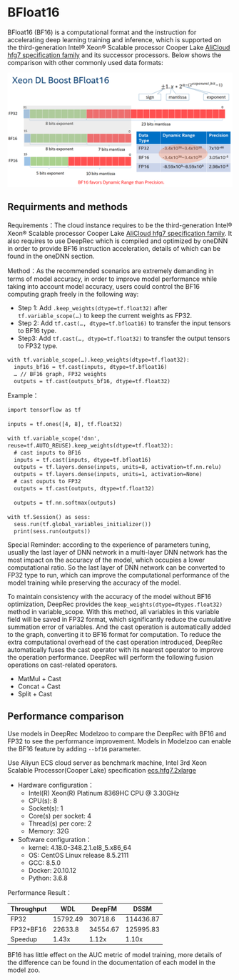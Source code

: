 # BFloat16

BFloat16 (BF16) is a computational format and the instruction for accelerating deep learning training and inference, which is supported on the third-generation Intel® Xeon® Scalable processor Cooper Lake [AliCloud hfg7 specification family](https://help.aliyun.com/document_detail/25378.html?spm=5176.2020520101.vmBInfo.instanceType.4a944df5PvCcED#hfg7) and its successor processors. Below shows the comparison with other commonly used data formats:

![img_1.png](../docs_zh/oneDNN/BF16.png)

## Requirments and methods

Requirements：The cloud instance requires to be the third-generation Intel® Xeon® Scalable processor Cooper Lake [AliCloud hfg7 specification family](https://help.aliyun.com/document_detail/25378.html?spm=5176.2020520101.vmBInfo.instanceType.4a944df5PvCcED#hfg7). It also requires to use DeepRec which is compiled and optimized by oneDNN in order to provide BF16 instruction acceleration, details of which can be found in the oneDNN section.

Method：As the recommended scenarios are extremely demanding in terms of model accuracy, in order to improve model performance while taking into account model accuracy, users could control the BF16 computing graph freely in the following way:

- Step 1: Add `.keep_weights(dtype=tf.float32)` after `tf.variable_scope(…)` to keep the current weights as FP32.
- Step 2: Add `tf.cast(…, dtype=tf.bfloat16)` to transfer the input tensors to BF16 type.
- Step3: Add `tf.cast(…, dtype=tf.float32)` to transfer the output tensors to FP32 type.

```
with tf.variable_scope(…).keep_weights(dtype=tf.float32):
  inputs_bf16 = tf.cast(inputs, dtype=tf.bfloat16)
  … // BF16 graph, FP32 weights
  outputs = tf.cast(outputs_bf16, dtype=tf.float32)
```

Example：

```
import tensorflow as tf

inputs = tf.ones([4, 8], tf.float32)

with tf.variable_scope('dnn', reuse=tf.AUTO_REUSE).keep_weights(dtype=tf.float32):
  # cast inputs to BF16
  inputs = tf.cast(inputs, dtype=tf.bfloat16)
  outputs = tf.layers.dense(inputs, units=8, activation=tf.nn.relu)
  outputs = tf.layers.dense(inputs, units=1, activation=None)
  # cast ouputs to FP32
  outputs = tf.cast(outputs, dtype=tf.float32)

  outputs = tf.nn.softmax(outputs)

with tf.Session() as sess:
  sess.run(tf.global_variables_initializer())
  print(sess.run(outputs))
```

Special Reminder: according to the experience of parameters tuning, usually the last layer of DNN network in a multi-layer DNN network has the most impact on the accuracy of the model, which occupies a lower computational ratio. So the last layer of DNN network can be converted to FP32 type to run, which can improve the computational performance of the model training while preserving the accuracy of the model.

To maintain consistency with the accuracy of the model without BF16 optimization, DeepRec provides the `keep_weights(dtype=dtypes.float32)` method in variable_scope. With this method, all variables in this variable field will be saved in FP32 format, which significantly reduce the cumulative summation error of variables. And the cast operation is automatically added to the graph, converting it to BF16 format for computation. To reduce the extra computational overhead of the cast operation introduced, DeepRec automatically fuses the cast operator with its nearest operator to improve the operation performance. DeepRec will perform the following fusion operations on cast-related operators.

- MatMul + Cast
- Concat + Cast
- Split + Cast

## Performance comparison

Use models in DeepRec Modelzoo to compare the DeepRec with BF16 and FP32 to see the performance improvement. Models in Modelzoo can enable the BF16 feature by adding `--bf16` parameter.

Use Aliyun ECS cloud server as benchmark machine, Intel 3rd Xeon Scalable Processor(Cooper Lake) specification [ecs.hfg7.2xlarge](https://help.aliyun.com/document_detail/25378.html?spm=5176.2020520101.vmBInfo.instanceType.4a944df5PvCcED#hfg7)

- Hardware configuration：
  - Intel(R) Xeon(R) Platinum 8369HC CPU @ 3.30GHz
  - CPU(s): 8
  - Socket(s): 1
  - Core(s) per socket: 4
  - Thread(s) per core: 2
  - Memory: 32G
- Software configuration：
  - kernel: 4.18.0-348.2.1.el8_5.x86_64
  - OS: CentOS Linux release 8.5.2111
  - GCC: 8.5.0
  - Docker: 20.10.12
  - Python: 3.6.8

Performance Result：

| **Throughput** | **WDL**  | **DeepFM** | **DSSM**  |
| -------------- | -------- | ---------- | --------- |
| FP32           | 15792.49 | 30718.6    | 114436.87 |
| FP32+BF16      | 22633.8  | 34554.67   | 125995.83 |
| Speedup        | 1.43x    | 1.12x      | 1.10x     |

BF16 has little effect on the AUC metric of model training, more details of the difference can be found in the documentation of each model in the model zoo.